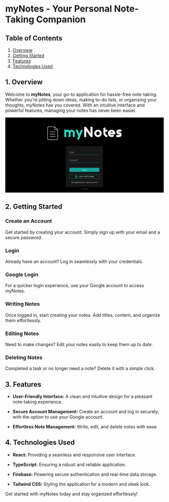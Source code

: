 # myNotes - Your Personal Note-Taking Companion

## Table of Contents

1. [Overview](#1-overview)
2. [Getting Started](#2-getting-started)
3. [Features](#3-features)
4. [Technologies Used](#4-technologies-used)

## 1. Overview

Welcome to **myNotes**, your go-to application for hassle-free note-taking. Whether you're jotting down ideas, making to-do lists, or organizing your thoughts, myNotes has you covered. With an intuitive interface and powerful features, managing your notes has never been easier.

![myNotes-login-page](/notes-react/src/assets/myNotes.png)

## 2. Getting Started

### Create an Account

Get started by creating your account. Simply sign up with your email and a secure password.

### Login

Already have an account? Log in seamlessly with your credentials.

### Google Login

For a quicker login experience, use your Google account to access myNotes.

### Writing Notes

Once logged in, start creating your notes. Add titles, content, and organize them effortlessly.

### Editing Notes

Need to make changes? Edit your notes easily to keep them up to date.

### Deleting Notes

Completed a task or no longer need a note? Delete it with a simple click.

## 3. Features

- **User-Friendly Interface:** A clean and intuitive design for a pleasant note-taking experience.

- **Secure Account Management:** Create an account and log in securely, with the option to use your Google account.

- **Effortless Note Management:** Write, edit, and delete notes with ease.

## 4. Technologies Used

- **React:** Providing a seamless and responsive user interface.

- **TypeScript:** Ensuring a robust and reliable application.

- **Firebase:** Powering secure authentication and real-time data storage.

- **Tailwind CSS:** Styling the application for a modern and sleek look.

Get started with myNotes today and stay organized effortlessly!
